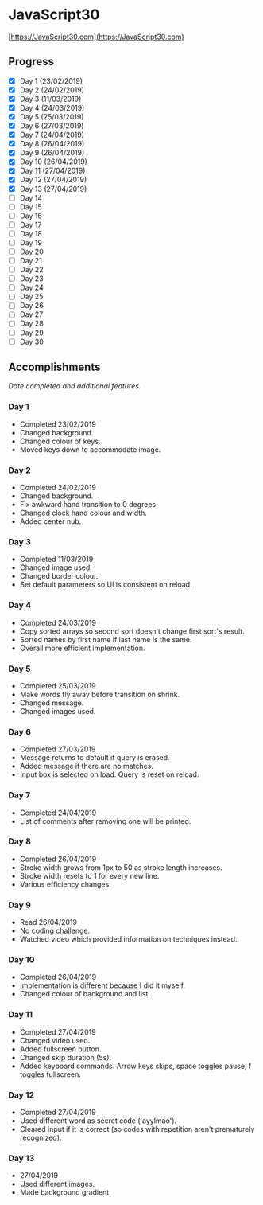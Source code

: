 # JavaScript30
[https://JavaScript30.com](https://JavaScript30.com)

## Progress
- [x] Day 1  (23/02/2019)
- [x] Day 2  (24/02/2019)
- [x] Day 3  (11/03/2019)
- [x] Day 4  (24/03/2019)
- [x] Day 5  (25/03/2019)
- [x] Day 6  (27/03/2019)
- [x] Day 7  (24/04/2019)
- [x] Day 8  (26/04/2019)
- [x] Day 9  (26/04/2019)
- [x] Day 10 (26/04/2019)
- [x] Day 11 (27/04/2019)
- [x] Day 12 (27/04/2019)
- [x] Day 13 (27/04/2019)
- [ ] Day 14
- [ ] Day 15
- [ ] Day 16
- [ ] Day 17
- [ ] Day 18
- [ ] Day 19
- [ ] Day 20
- [ ] Day 21
- [ ] Day 22
- [ ] Day 23
- [ ] Day 24
- [ ] Day 25
- [ ] Day 26
- [ ] Day 27
- [ ] Day 28
- [ ] Day 29
- [ ] Day 30

## Accomplishments
<em>Date completed and additional features.</em>

### Day 1
- Completed 23/02/2019
- Changed background.
- Changed colour of keys.
- Moved keys down to accommodate image.

### Day 2
- Completed 24/02/2019
- Changed background.
- Fix awkward hand transition to 0 degrees.
- Changed clock hand colour and width.
- Added center nub.

### Day 3
- Completed 11/03/2019
- Changed image used.
- Changed border colour.
- Set default parameters so UI is consistent on reload.

### Day 4
- Completed 24/03/2019
- Copy sorted arrays so second sort doesn't change first sort's result.
- Sorted names by first name if last name is the same.
- Overall more efficient implementation.

### Day 5
- Completed 25/03/2019
- Make words fly away before transition on shrink.
- Changed message.
- Changed images used.

### Day 6
- Completed 27/03/2019
- Message returns to default if query is erased.
- Added message if there are no matches.
- Input box is selected on load. Query is reset on reload.

### Day 7
- Completed 24/04/2019
- List of comments after removing one will be printed.

### Day 8
- Completed 26/04/2019
- Stroke width grows from 1px to 50 as stroke length increases.
- Stroke width resets to 1 for every new line.
- Various efficiency changes.

### Day 9
- Read 26/04/2019
- No coding challenge.
- Watched video which provided information on techniques instead.

### Day 10
- Completed 26/04/2019
- Implementation is different because I did it myself.
- Changed colour of background and list.

### Day 11
- Completed 27/04/2019
- Changed video used.
- Added fullscreen button.
- Changed skip duration (5s).
- Added keyboard commands. Arrow keys skips, space toggles pause, f toggles fullscreen.

### Day 12
- Completed 27/04/2019
- Used different word as secret code ('ayylmao').
- Cleared input if it is correct (so codes with repetition aren't prematurely recognized).

### Day 13
- 27/04/2019
- Used different images.
- Made background gradient.
